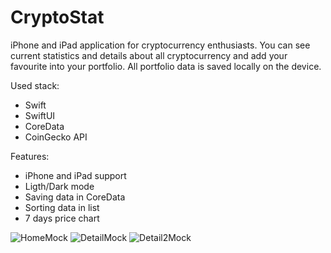 # CryptoStat

iPhone and iPad application for cryptocurrency enthusiasts.
You can see current statistics and details about all cryptocurrency and add your favourite into your portfolio.
All portfolio data is saved locally on the device.

Used stack:
- Swift
- SwiftUI
- CoreData
- CoinGecko API

Features:
- iPhone and iPad support
- Ligth/Dark mode
- Saving data in CoreData
- Sorting data in list
- 7 days price chart


![HomeMock](https://user-images.githubusercontent.com/81152453/159929005-1869e05f-5a0c-4cc0-9d41-9df88539ff85.png)
![DetailMock](https://user-images.githubusercontent.com/81152453/159929045-2601c441-a2a3-4814-822a-dad34e2b31e2.png)
![Detail2Mock](https://user-images.githubusercontent.com/81152453/159929074-55a3edcb-03fc-48b7-8eff-cf2ad33947e9.png)
